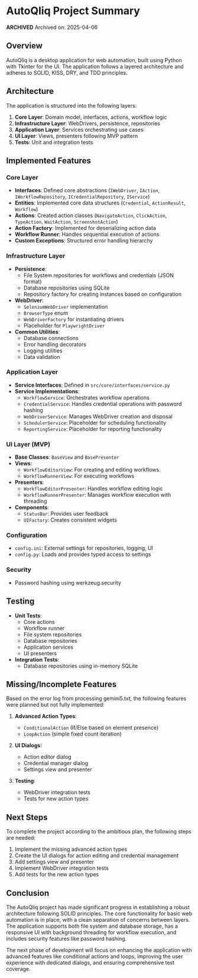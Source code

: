 # AutoQliq Project Summary

**********ARCHIVED**********
Archived on: 2025-04-06


## Overview

AutoQliq is a desktop application for web automation, built using Python with Tkinter for the UI. The application follows a layered architecture and adheres to SOLID, KISS, DRY, and TDD principles.

## Architecture

The application is structured into the following layers:

1. **Core Layer**: Domain model, interfaces, actions, workflow logic
2. **Infrastructure Layer**: WebDrivers, persistence, repositories
3. **Application Layer**: Services orchestrating use cases
4. **UI Layer**: Views, presenters following MVP pattern
5. **Tests**: Unit and integration tests

## Implemented Features

### Core Layer
- **Interfaces**: Defined core abstractions (`IWebDriver`, `IAction`, `IWorkflowRepository`, `ICredentialRepository`, `IService`)
- **Entities**: Implemented core data structures (`Credential`, `ActionResult`, `Workflow`)
- **Actions**: Created action classes (`NavigateAction`, `ClickAction`, `TypeAction`, `WaitAction`, `ScreenshotAction`)
- **Action Factory**: Implemented for deserializing action data
- **Workflow Runner**: Handles sequential execution of actions
- **Custom Exceptions**: Structured error handling hierarchy

### Infrastructure Layer
- **Persistence**:
  - File System repositories for workflows and credentials (JSON format)
  - Database repositories using SQLite
  - Repository factory for creating instances based on configuration
- **WebDriver**:
  - `SeleniumWebDriver` implementation
  - `BrowserType` enum
  - `WebDriverFactory` for instantiating drivers
  - Placeholder for `PlaywrightDriver`
- **Common Utilities**:
  - Database connections
  - Error handling decorators
  - Logging utilities
  - Data validation

### Application Layer
- **Service Interfaces**: Defined in `src/core/interfaces/service.py`
- **Service Implementations**:
  - `WorkflowService`: Orchestrates workflow operations
  - `CredentialService`: Handles credential operations with password hashing
  - `WebDriverService`: Manages WebDriver creation and disposal
  - `SchedulerService`: Placeholder for scheduling functionality
  - `ReportingService`: Placeholder for reporting functionality

### UI Layer (MVP)
- **Base Classes**: `BaseView` and `BasePresenter`
- **Views**:
  - `WorkflowEditorView`: For creating and editing workflows
  - `WorkflowRunnerView`: For executing workflows
- **Presenters**:
  - `WorkflowEditorPresenter`: Handles workflow editing logic
  - `WorkflowRunnerPresenter`: Manages workflow execution with threading
- **Components**:
  - `StatusBar`: Provides user feedback
  - `UIFactory`: Creates consistent widgets

### Configuration
- `config.ini`: External settings for repositories, logging, UI
- `config.py`: Loads and provides typed access to settings

### Security
- Password hashing using werkzeug.security

## Testing
- **Unit Tests**:
  - Core actions
  - Workflow runner
  - File system repositories
  - Database repositories
  - Application services
  - UI presenters
- **Integration Tests**:
  - Database repositories using in-memory SQLite

## Missing/Incomplete Features

Based on the error log from processing gemini5.txt, the following features were planned but not fully implemented:

1. **Advanced Action Types**:
   - `ConditionalAction` (If/Else based on element presence)
   - `LoopAction` (simple fixed count iteration)

2. **UI Dialogs**:
   - Action editor dialog
   - Credential manager dialog
   - Settings view and presenter

3. **Testing**:
   - WebDriver integration tests
   - Tests for new action types

## Next Steps

To complete the project according to the ambitious plan, the following steps are needed:

1. Implement the missing advanced action types
2. Create the UI dialogs for action editing and credential management
3. Add settings view and presenter
4. Implement WebDriver integration tests
5. Add tests for the new action types

## Conclusion

The AutoQliq project has made significant progress in establishing a robust architecture following SOLID principles. The core functionality for basic web automation is in place, with a clean separation of concerns between layers. The application supports both file system and database storage, has a responsive UI with background threading for workflow execution, and includes security features like password hashing.

The next phase of development will focus on enhancing the application with advanced features like conditional actions and loops, improving the user experience with dedicated dialogs, and ensuring comprehensive test coverage.
